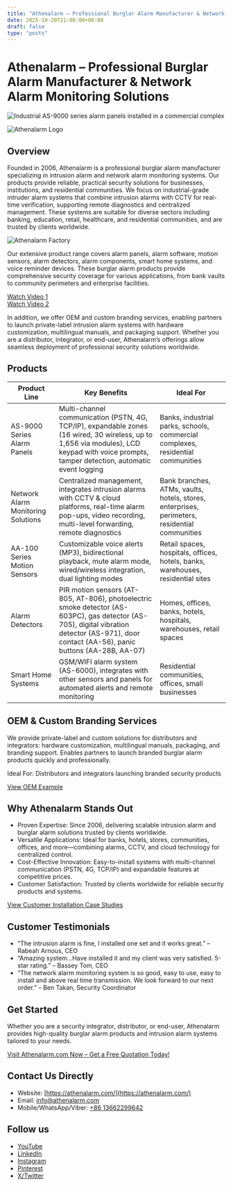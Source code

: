 ```yaml
---
title: "Athenalarm – Professional Burglar Alarm Manufacturer & Network Alarm Monitoring Solutions"
date: 2025-10-20T21:00:00+08:00
draft: false
type: "posts"
---
```


# Athenalarm – Professional Burglar Alarm Manufacturer & Network Alarm Monitoring Solutions

![Industrial AS-9000 series alarm panels installed in a commercial complex](https://athenalarm.com/wp-content/uploads/2022/05/Athenalarm-burglar-alarms-1024.jpg)

![Athenalarm Logo](https://athenalarm.com/wp-content/uploads/2025/05/athenalarm_home.png)

## Overview

Founded in 2006, Athenalarm is a professional burglar alarm manufacturer specializing in intrusion alarm and network alarm monitoring systems. Our products provide reliable, practical security solutions for businesses, institutions, and residential communities. We focus on industrial-grade intruder alarm systems that combine intrusion alarms with CCTV for real-time verification, supporting remote diagnostics and centralized management. These systems are suitable for diverse sectors including banking, education, retail, healthcare, and residential communities, and are trusted by clients worldwide.

![Athenalarm Factory](https://athenalarm.com/wp-content/uploads/2022/05/Athenalarm-factory-03-540.jpg)

Our extensive product range covers alarm panels, alarm software, motion sensors, alarm detectors, alarm components, smart home systems, and voice reminder devices. These burglar alarm products provide comprehensive security coverage for various applications, from bank vaults to community perimeters and enterprise facilities.

[Watch Video 1](https://www.youtube.com/watch?v=fxNFCblKrTA)  
[Watch Video 2](https://www.youtube.com/watch?v=FouMQpGDZNk)

In addition, we offer OEM and custom branding services, enabling partners to launch private-label intrusion alarm systems with hardware customization, multilingual manuals, and packaging support. Whether you are a distributor, integrator, or end-user, Athenalarm’s offerings allow seamless deployment of professional security solutions worldwide.

## Products

| Product Line | Key Benefits | Ideal For |
|--------------|-------------|-----------|
| AS-9000 Series Alarm Panels | Multi-channel communication (PSTN, 4G, TCP/IP), expandable zones (16 wired, 30 wireless, up to 1,656 via modules), LCD keypad with voice prompts, tamper detection, automatic event logging | Banks, industrial parks, schools, commercial complexes, residential communities |
| Network Alarm Monitoring Solutions | Centralized management, integrates intrusion alarms with CCTV & cloud platforms, real-time alarm pop-ups, video recording, multi-level forwarding, remote diagnostics | Bank branches, ATMs, vaults, hotels, stores, enterprises, perimeters, residential communities |
| AA-100 Series Motion Sensors | Customizable voice alerts (MP3), bidirectional playback, mute alarm mode, wired/wireless integration, dual lighting modes | Retail spaces, hospitals, offices, hotels, banks, warehouses, residential sites |
| Alarm Detectors | PIR motion sensors (AT-805, AT-806), photoelectric smoke detector (AS-603PC), gas detector (AS-705), digital vibration detector (AS-971), door contact (AA-56), panic buttons (AA-28B, AA-07) | Homes, offices, banks, hotels, hospitals, warehouses, retail spaces |
| Smart Home Systems | GSM/WIFI alarm system (AS-6000), integrates with other sensors and panels for automated alerts and remote monitoring | Residential communities, offices, small businesses |

## OEM & Custom Branding Services

We provide private-label and custom solutions for distributors and integrators: hardware customization, multilingual manuals, packaging, and branding support. Enables partners to launch branded burglar alarm products quickly and professionally.

Ideal For: Distributors and integrators launching branded security products

[View OEM Example](https://www.instagram.com/p/CTj0hpEjxJ0/)

## Why Athenalarm Stands Out

- Proven Expertise: Since 2006, delivering scalable intrusion alarm and burglar alarm solutions trusted by clients worldwide.  
- Versatile Applications: Ideal for banks, hotels, stores, communities, offices, and more—combining alarms, CCTV, and cloud technology for centralized control.  
- Cost-Effective Innovation: Easy-to-install systems with multi-channel communication (PSTN, 4G, TCP/IP) and expandable features at competitive prices.  
- Customer Satisfaction: Trusted by clients worldwide for reliable security products and systems.

[View Customer Installation Case Studies](https://www.instagram.com/p/DJ0VWautwqA/?img_index=2)

## Customer Testimonials

- “The intrusion alarm is fine, I installed one set and it works great.” – Rabeah Arnous, CEO  
- “Amazing system…Have installed it and my client was very satisfied. 5-star rating.” – Bassey Tom, CEO  
- “The network alarm monitoring system is so good, easy to use, easy to install and above real time transmission. We look forward to our next order.” – Ben Takan, Security Coordinator

## Get Started

Whether you are a security integrator, distributor, or end-user, Athenalarm provides high-quality burglar alarm products and intrusion alarm systems tailored to your needs.

[Visit Athenalarm.com Now – Get a Free Quotation Today!](https://athenalarm.com/)

## Contact Us Directly

- Website: [https://athenalarm.com/](https://athenalarm.com/)  
- Email: [info@athenalarm.com](mailto:info@athenalarm.com)  
- Mobile/WhatsApp/Viber: [+86 13662299642](https://api.whatsapp.com/send?phone=8613662299642)

## Follow us

- [YouTube](https://www.youtube.com/channel/UCP0_Wg3aylBn69eBIH2Fazg)  
- [LinkedIn](https://www.linkedin.com/company/athenalarm/)  
- [Instagram](https://www.instagram.com/athenalarm/)  
- [Pinterest](https://www.pinterest.com/athenalarm/)  
- [X/Twitter](https://twitter.com/Athenalarm)
